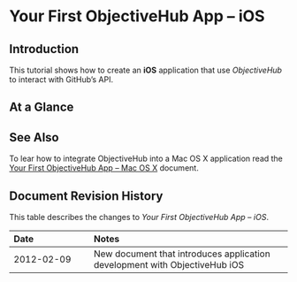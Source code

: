 <div class="section-header">
	<h1 class="title title-header">Your First ObjectiveHub App – iOS</h1>
</div>

## Introduction
This tutorial shows how to create an **iOS** application that use _ObjectiveHub_ to interact with GitHub’s API.

## At a Glance


## See Also
To lear how to integrate ObjectiveHub into a Mac OS X application read the [Your First ObjectiveHub App – Mac OS X](objectivehub101-osx.html) document.




## Document Revision History

This table describes the changes to _Your First ObjectiveHub App – iOS_.
<table class="graybox revision-history" border="0" cellspacing="0" cellpadding="5">
	<colgroup span="1"><col width="145"></colgroup>
	<thead>
		<tr>
			<th scope="col" align="left"><strong>Date</strong></th>
			<th scope="col" align="left"><strong>Notes</strong></th>
		</tr>
	</thead>
	<tbody>
		<tr>
			<td scope="row"><time datetime="2012-02-09T14:53:00+00:00" title="2012-02-09 14:53:00">2012-02-09</time></td>
			<td>New document that introduces application development with ObjectiveHub iOS</td>
		</tr>
	</tbody>
</table>
